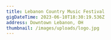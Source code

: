 ```yaml
---
title: Lebanon Country Music Festival
gigDateTime: 2023-06-10T18:30:19.536Z
address: Downtown Lebanon, OH
thumbnail: /images/uploads/logo.jpg
---
```

